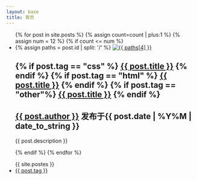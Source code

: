 ```yaml
---
layout: base
title: 首页
---
```

<!-- 平铺大背景轮播 -->
<nav>
		
</nav>
<!-- 首页内容 -->

<section class="clearfix">
	<!-- 不用在html 中添加li 每发表一篇博文就会自动添加一个li -->
	<ul id="post-list" >
	{% for post in site.posts %}
		{% assign count=count | plus:1 %}
		{% assign num = 12 %}
		{% if count <= num %}
		<li class="post-list-li">
			<div class="post-tag">
			<!-- post.id /Y/M/D/name -->
			{% assign paths = post.id | split: '/' %}
			 	<!-- tagpic要给对，图片裁切成 280*250 -->
			 	<!-- tagpic（带后缀名） -->
				<a href="{{ post.url }}" target="_blank">
					<img src="/assets/img/index/post-list-imgs/{{ post.tagpic }}" alt="{{ paths[4] }}">
				</a>
			</div>
			<div class="line"></div>
			<div class="post-tag-description">
				<h1 class="post-tag-title">
					<!-- 不同tag类型使用不同颜色 -->
					{% if post.tag == "css" %}
						<a class="css-title" href="{{ post.url }}" target="_blank">{{ post.title }}</a>
					{% endif %}
					{% if post.tag == "html" %}
						<a class="html-title" href="{{ post.url }}" target="_blank">{{ post.title }}</a>
					{% endif %} 
					{% if post.tag == "other"%}
						<a class="other-title" href="{{ post.url }}" target="_blank">{{ post.title }}</a>
					{% endif %}
				</h1>
				<h2 class="post-tag-author-date">
					<span class="remark"><a href="javascript:;" target="_blank">{{ post.author }}</a> 发布于{{ post.date | %Y%M | date_to_string }}</span>
				</h2>
				<div class="post-tag-short-line"></div>
				<p>{{ post.description }}</p>
			</div>
		</li>
		{% endif %}
	{% endfor %}
	</ul>
	<section id="page-sidebar">
	<!-- 分类列表 点击获得所有的相关博文 -->
		<ul id="classify-list" >
			{{ site.postes }}
				<li class="classify-lis">
					<a href="javascript:;">{{ post.tag }}</a>
				</li>
		</ul>
		<div class="line"></div>
		<div id="base-Quick-Response">
			<div class="base-Quick-img"></div>
		</div>
	</section>
</section>

